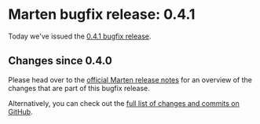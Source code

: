 # Marten bugfix release: 0.4.1

Today we've issued the [0.4.1 bugfix release](https://martenframework.com/docs/the-marten-project/release-notes/0.4.1).

## Changes since 0.4.0

Please head over to the [official Marten release notes](https://martenframework.com/docs/the-marten-project/release-notes/0.4.1) for an overview of the changes that are part of this bugfix release.

Alternatively, you can check out the [full list of changes and commits on GitHub](https://github.com/martenframework/marten/compare/v0.4.0...v0.4.1).

